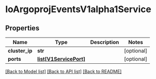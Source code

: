 # IoArgoprojEventsV1alpha1Service

## Properties
Name | Type | Description | Notes
------------ | ------------- | ------------- | -------------
**cluster_ip** | **str** |  | [optional] 
**ports** | [**list[V1ServicePort]**](V1ServicePort.md) |  | [optional] 

[[Back to Model list]](../README.md#documentation-for-models) [[Back to API list]](../README.md#documentation-for-api-endpoints) [[Back to README]](../README.md)


